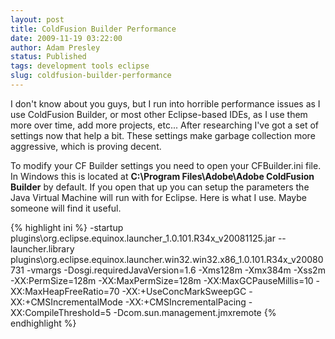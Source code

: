 ```yaml
---
layout: post
title: ColdFusion Builder Performance
date: 2009-11-19 03:22:00
author: Adam Presley
status: Published
tags: development tools eclipse
slug: coldfusion-builder-performance
---
```


I don't know about you guys, but I run into horrible performance issues
as I use ColdFusion Builder, or most other Eclipse-based IDEs, as I use
them more over time, add more projects, etc... After researching I've
got a set of settings now that help a bit. These settings make garbage
collection more aggressive, which is proving decent.   
  
To modify your CF Builder settings you need to open your CFBuilder.ini
file. In Windows this is located at **C:\Program Files\Adobe\Adobe
ColdFusion Builder** by default. If you open that up you can setup the
parameters the Java Virtual Machine will run with for Eclipse. Here is
what I use. Maybe someone will find it useful.  
  
{% highlight ini %}
-startup
plugins\org.eclipse.equinox.launcher_1.0.101.R34x_v20081125.jar
--launcher.library
plugins\org.eclipse.equinox.launcher.win32.win32.x86_1.0.101.R34x_v20080731
-vmargs
-Dosgi.requiredJavaVersion=1.6
-Xms128m
-Xmx384m
-Xss2m
-XX:PermSize=128m
-XX:MaxPermSize=128m
-XX:MaxGCPauseMillis=10
-XX:MaxHeapFreeRatio=70
-XX:+UseConcMarkSweepGC
-XX:+CMSIncrementalMode
-XX:+CMSIncrementalPacing
-XX:CompileThreshold=5
-Dcom.sun.management.jmxremote
{% endhighlight %}
